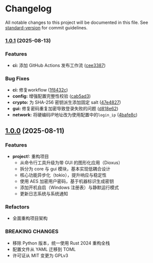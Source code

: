 # Changelog

All notable changes to this project will be documented in this file. See [standard-version](https://github.com/conventional-changelog/standard-version) for commit guidelines.

### [1.0.1](https://github.com/ReRokutosei/AutoLoginGuet/compare/v1.0.0...v1.0.1) (2025-08-13)


### Features

* **ci:** 添加 GitHub Actions 发布工作流 ([cee3387](https://github.com/ReRokutosei/AutoLoginGuet/commit/cee3387f8a7f7c72adebb2c2452dda0e25ab0190))


### Bug Fixes

* **ci:** 修复workflow ([1f8432c](https://github.com/ReRokutosei/AutoLoginGuet/commit/1f8432c4bdc402ec833de79879a00d9dfa045967))
* **config:** 增强配置完整性校验 ([cab5ad3](https://github.com/ReRokutosei/AutoLoginGuet/commit/cab5ad3bde3e5394ebdd715f14b4ab7a39389f5a))
* **crypto:** 为 SHA-256 密钥派生添加固定 salt ([47e4827](https://github.com/ReRokutosei/AutoLoginGuet/commit/47e48279587445c20c21a1173837c273218a8f53))
* **gui:** 修复密码重复加密导致登录失败的问题 ([d818e62](https://github.com/ReRokutosei/AutoLoginGuet/commit/d818e62c60ec31575a8f12933ab83b2b5e6faee4))
* **network:** 将硬编码IP地址改为使用配置中的`login_ip` ([4bafe8c](https://github.com/ReRokutosei/AutoLoginGuet/commit/4bafe8c272ac5de889b1126b51bc9d17b6a8fc33))

## [1.0.0](https://github.com/ReRokutosei/AutoLoginGuet/commit/06f9b44747bc5c1bf99eab548800d356efa7c9c8) (2025-08-11)


### Features

- **project**!: 重构项目
    - 从命令行工具升级为带 GUI 的图形化应用（Dioxus）
    - 拆分为 core 与 gui 模块，基本实现低耦合设计
    - 核心功能异步化（tokio），提升响应与稳定性
    - 使用 AES 加密用户密码，基于机器标识生成密钥
    - 添加开机自启（Windows 注册表）与静默运行模式
    - 更新日志系统与系统通知

### Refactors

- 全面重构项目架构

### BREAKING CHANGES

- 移除 Python 版本，统一使用 Rust 2024 重构全栈
- 配置文件从 YAML 迁移到 TOML
- 许可证从 MIT 变更为 GPLv3